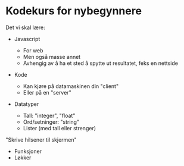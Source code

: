 # Kodekurs for nybegynnere

Det vi skal lære:

- Javascript
	- For web
	- Men også masse annet
	- Avhengig av å ha et sted å spytte ut resultatet, feks en nettside

- Kode
	- Kan kjøre på datamaskinen din "client"
	- Eller på en "server"

- Datatyper
	- Tall: "integer", "float"
	- Ord/setninger: "string"
	- Lister (med tall eller strenger)

"Skrive hilsener til skjermen"

- Funksjoner
- Løkker